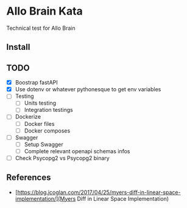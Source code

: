 # Allo Brain Kata

Technical test for Allo Brain

## Install

## TODO

- [x] Boostrap fastAPI
- [x] Use dotenv or whatever pythonesque to get env variables
- [ ] Testing
  - [ ] Units testing
  - [ ] Integration testings
- [ ] Dockerize
  - [ ] Docker files
  - [ ] Docker composes
- [ ] Swagger
  - [ ] Setup Swagger
  - [ ] Complete relevant openapi schemas infos
- [ ] Check Psycopg2 vs Psycopg2 binary

## References

- [https://blog.jcoglan.com/2017/04/25/myers-diff-in-linear-space-implementation/](Myers Diff in Linear Space Implementation)
